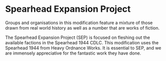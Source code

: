 # Spearhead Expansion Project
 
Groups and organisations in this modification feature a mixture of those drawn from real world history as well as a number that are works of fiction.

The Spearhead Expansion Project (SEP) is focused on fleshing out the available factions in the Spearhead 1944 CDLC. This modification uses the Spearhead 1944 from Heavy Ordnance Works. It is essential to SEP, and we are immensely appreciative for the fantastic work they have done.
